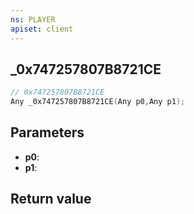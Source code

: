 ```yaml
---
ns: PLAYER
apiset: client
---
```

## _0x747257807B8721CE

```c
// 0x747257807B8721CE
Any _0x747257807B8721CE(Any p0,Any p1);
```


## Parameters
* **p0**:
* **p1**:

## Return value

